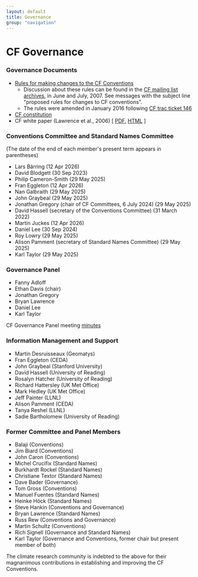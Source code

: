 ```yaml
---
layout: default
title: Governance
group: "navigation"
---
```


# CF Governance

### Governance Documents

* [Rules for making changes to the CF Conventions][rules]
  * Discussion about these rules can be found in the [CF mailing list archives][mail], in June and July, 2007. See messages with the subject line "proposed rules for changes to CF conventions".
  * The rules were amended in January 2016 following [CF trac ticket 146][ticket146]
* [CF constitution](./constitution.md)
* CF white paper (Lawrence et al., 2006)  \[ [PDF][pdf], [HTML][html] \]
 
### Conventions Committee and Standard Names Committee

(The date of the end of each member's present term appears in parentheses)

* Lars Bärring (12 Apr 2026)
* David Blodgett (30 Sep 2023)
* Philip Cameron-Smith (29 May 2025)
* Fran Eggleton (12 Apr 2026)  
* Nan Galbraith (29 May 2025)
* John Graybeal (29 May 2025)
* Jonathan Gregory (chair of CF Committees, 6 July 2024) (29 May 2025)
* David Hassell (secretary of the Conventions Committee) (31 March 2022)
* Martin Juckes (12 Apr 2026)
* Daniel Lee (30 Sep 2024)
* Roy Lowry (29 May 2025)
* Alison Pamment (secretary of Standard Names Committee) (29 May 2025)
* Karl Taylor (29 May 2025)
 
### Governance Panel

* Fanny Adloff
* Ethan Davis (chair)
* Jonathan Gregory
* Bryan Lawrence
* Daniel Lee
* Karl Taylor

CF Governance Panel meeting [minutes](Governance/GovPanel/meeting-minutes.md)

### Information Management and Support

* Martin Desruisseaux (Geomatys)
* Fran Eggleton (CEDA)
* John Graybeal (Stanford University)
* David Hassell (University of Reading)
* Rosalyn Hatcher (University of Reading)
* Richard Hattersley (UK Met Office)
* Mark Hedley (UK Met Office)
* Jeff Painter (LLNL)
* Alison Pamment (CEDA)
* Tanya Reshel (LLNL)
* Sadie Bartholomew (University of Reading)

### Former Committee and Panel Members

* Balaji (Conventions)
* Jim Biard (Conventions)
* John Caron (Conventions)
* Michel Crucifix (Standard Names)
* Burkhardt Rockel (Standard Names)
* Christiane Textor (Standard Names)
* Dave Bader (Governance)
* Tom Gross (Conventions)
* Manuel Fuentes (Standard Names)
* Heinke Höck (Standard Names)
* Steve Hankin (Conventions and Governance)
* Bryan Lawrence (Standard Names)
* Russ Rew (Conventions and Governance)
* Martin Schultz (Conventions)
* Rich Signell (Governance and Standard Names)
* Karl Taylor (Governance and Conventions, former chair but present member of both)

The climate research community is indebted to the above for their magnanimous contributions in establishing and improving the CF Conventions.

[rules]: rules.md
[mail]: http://mailman.cgd.ucar.edu/pipermail/cf-metadata
[html]: Data/cf-documents/cf-governance/cf2_whitepaper_final.html
[pdf]:  Data/cf-documents/cf-governance/cf2_whitepaper_final.pdf
[ticket146]: http://cf-trac.llnl.gov/trac/ticket/146
